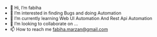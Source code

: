 - 👋 Hi, I’m fabiha
- 👀 I’m interested in finding Bugs and doing Automation
- 🌱 I’m currently learning Web UI Automation And Rest Api Automation 
- 💞️ I’m looking to collaborate on ...
- 📫 How to reach me fabiha.marzan@gmail.com

<!---
fabihac/fabihac is a ✨ special ✨ repository because its `README.md` (this file) appears on your GitHub profile.
You can click the Preview link to take a look at your changes.
--->
